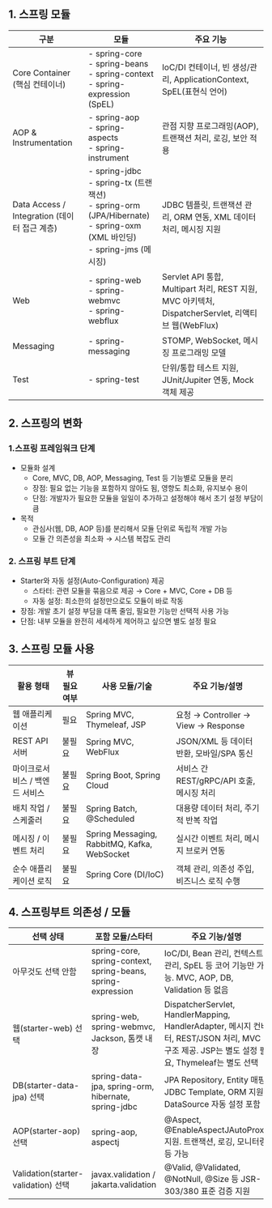 ## 1. 스프링 모듈
| 구분                                        | 모듈                                                                                                                                      | 주요 기능                                                                               |
| ----------------------------------------- | --------------------------------------------------------------------------------------------------------------------------------------- | ----------------------------------------------------------------------------------- |
| Core Container (핵심 컨테이너)              | - spring-core<br>- spring-beans<br>- spring-context<br>- spring-expression (SpEL)                                       | IoC/DI 컨테이너, 빈 생성/관리, ApplicationContext, SpEL(표현식 언어)                              |
| AOP & Instrumentation                 | - spring-aop<br>- spring-aspects<br>- spring-instrument                                                                     | 관점 지향 프로그래밍(AOP), 트랜잭션 처리, 로깅, 보안 적용                                                |
| Data Access / Integration (데이터 접근 계층) | - spring-jdbc<br>- spring-tx (트랜잭션)<br>- spring-orm (JPA/Hibernate)<br>- spring-oxm (XML 바인딩)<br>- spring-jms (메시징) | JDBC 템플릿, 트랜잭션 관리, ORM 연동, XML 데이터 처리, 메시징 지원                                       |
| Web                                   | - spring-web<br>- spring-webmvc<br>- spring-webflux                                                                         | Servlet API 통합, Multipart 처리, REST 지원, MVC 아키텍처, DispatcherServlet, 리액티브 웹(WebFlux) |
| Messaging                             | - spring-messaging                                                                                                                  | STOMP, WebSocket, 메시징 프로그래밍 모델                                                      |
| Test                                  | - spring-test                                                                                                                       | 단위/통합 테스트 지원, JUnit/Jupiter 연동, Mock 객체 제공                                          |

## 2. 스프링의 변화
### 1.스프링 프레임워크 단계
- 모듈화 설계
  - Core, MVC, DB, AOP, Messaging, Test 등 기능별로 모듈을 분리
  - 장점: 필요 없는 기능을 포함하지 않아도 됨, 영향도 최소화, 유지보수 용이
  - 단점: 개발자가 필요한 모듈을 일일이 추가하고 설정해야 해서 초기 설정 부담이 큼
- 목적
  - 관심사(웹, DB, AOP 등)를 분리해서 모듈 단위로 독립적 개발 가능
  - 모듈 간 의존성을 최소화 → 시스템 복잡도 관리

### 2. 스프링 부트 단계
- Starter와 자동 설정(Auto-Configuration) 제공
  - 스타터: 관련 모듈을 묶음으로 제공 → Core + MVC, Core + DB 등
  - 자동 설정: 최소한의 설정만으로도 모듈이 바로 작동
- 장점: 개발 초기 설정 부담을 대폭 줄임, 필요한 기능만 선택적 사용 가능
- 단점: 내부 모듈을 완전히 세세하게 제어하고 싶으면 별도 설정 필요

## 3. 스프링 모듈 사용
| 활용 형태             | 뷰 필요 여부 | 사용 모듈/기술                                     | 주요 기능/설명                          |
| ----------------- | ------- | -------------------------------------------- | --------------------------------- |
| 웹 애플리케이션          | 필요      | Spring MVC, Thymeleaf, JSP                   | 요청 → Controller → View → Response |
| REST API 서버       | 불필요     | Spring MVC, WebFlux                          | JSON/XML 등 데이터 반환, 모바일/SPA 통신     |
| 마이크로서비스 / 백엔드 서비스 | 불필요     | Spring Boot, Spring Cloud                    | 서비스 간 REST/gRPC/API 호출, 메시징 처리    |
| 배치 작업 / 스케줄러      | 불필요     | Spring Batch, @Scheduled                     | 대용량 데이터 처리, 주기적 반복 작업             |
| 메시징 / 이벤트 처리      | 불필요     | Spring Messaging, RabbitMQ, Kafka, WebSocket | 실시간 이벤트 처리, 메시지 브로커 연동            |
| 순수 애플리케이션 로직      | 불필요     | Spring Core (DI/IoC)                         | 객체 관리, 의존성 주입, 비즈니스 로직 수행         |

## 4. 스프링부트 의존성 / 모듈
| 선택 상태                                 | 포함 모듈/스타터                                                    | 주요 기능/설명                                                                                                             |
| ------------------------------------- | ------------------------------------------------------------ | -------------------------------------------------------------------------------------------------------------------- |
| 아무것도 선택 안함                        | spring-core, spring-context, spring-beans, spring-expression | IoC/DI, Bean 관리, 컨텍스트 관리, SpEL 등 코어 기능만 가능. MVC, AOP, DB, Validation 등 없음                                            |
| 웹(starter-web) 선택                 | spring-web, spring-webmvc, Jackson, 톰캣 내장                    | DispatcherServlet, HandlerMapping, HandlerAdapter, 메시지 컨버터, REST/JSON 처리, MVC 구조 제공. JSP는 별도 설정 필요, Thymeleaf는 별도 선택 |
| DB(starter-data-jpa) 선택           | spring-data-jpa, spring-orm, hibernate, spring-jdbc          | JPA Repository, Entity 매핑, JDBC Template, ORM 지원. DataSource 자동 설정 포함                                                |
| AOP(starter-aop) 선택               | spring-aop, aspectj                                          | @Aspect, @EnableAspectJAutoProxy 지원. 트랜잭션, 로깅, 모니터링 등 가능                                                             |
| Validation(starter-validation) 선택 | javax.validation / jakarta.validation                        | @Valid, @Validated, @NotNull, @Size 등 JSR-303/380 표준 검증 지원                                                           |
